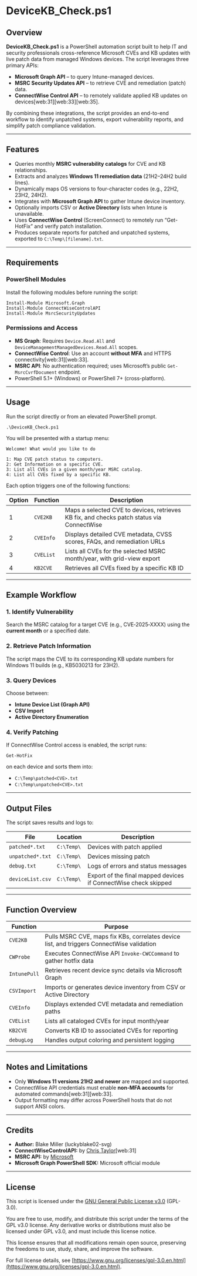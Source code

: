 # DeviceKB_Check.ps1

## Overview

**DeviceKB_Check.ps1** is a PowerShell automation script built to help IT and security professionals cross-reference Microsoft CVEs and KB updates with live patch data from managed Windows devices. The script leverages three primary APIs:

- **Microsoft Graph API** – to query Intune-managed devices.
- **MSRC Security Updates API** – to retrieve CVE and remediation (patch) data.
- **ConnectWise Control API** – to remotely validate applied KB updates on devices[web:31][web:33][web:35].

By combining these integrations, the script provides an end-to-end workflow to identify unpatched systems, export vulnerability reports, and simplify patch compliance validation.

---

## Features

- Queries monthly **MSRC vulnerability catalogs** for CVE and KB relationships.
- Extracts and analyzes **Windows 11 remediation data** (21H2–24H2 build lines).
- Dynamically maps OS versions to four-character codes (e.g., 22H2, 23H2, 24H2).
- Integrates with **Microsoft Graph API** to gather Intune device inventory.
- Optionally imports CSV or **Active Directory** lists when Intune is unavailable.
- Uses **ConnectWise Control** (ScreenConnect) to remotely run “Get-HotFix” and verify patch installation.
- Produces separate reports for patched and unpatched systems, exported to `C:\Temp\[filename].txt`.

---

## Requirements

### PowerShell Modules

Install the following modules before running the script:

```
Install-Module Microsoft.Graph
Install-Module ConnectWiseControlAPI
Install-Module MsrcSecurityUpdates
```

### Permissions and Access

- **MS Graph**: Requires `Device.Read.All` and `DeviceManagementManagedDevices.Read.All` scopes.  
- **ConnectWise Control**: Use an account **without MFA** and HTTPS connectivity[web:31][web:33].
- **MSRC API**: No authentication required; uses Microsoft’s public `Get-MsrcCvrfDocument` endpoint.
- PowerShell 5.1+ (Windows) or PowerShell 7+ (cross-platform).

---

## Usage

Run the script directly or from an elevated PowerShell prompt.

```
.\DeviceKB_Check.ps1
```

You will be presented with a startup menu:

```
Welcome! What would you like to do

1: Map CVE patch status to computers.
2: Get Information on a specific CVE.
3: List all CVEs in a given month/year MSRC catalog.
4: List all CVEs fixed by a specific KB.
```

Each option triggers one of the following functions:

| Option | Function | Description |
|---------|-----------|-------------|
| 1 | `CVE2KB` | Maps a selected CVE to devices, retrieves KB fix, and checks patch status via ConnectWise |
| 2 | `CVEInfo` | Displays detailed CVE metadata, CVSS scores, FAQs, and remediation URLs |
| 3 | `CVEList` | Lists all CVEs for the selected MSRC month/year, with grid-view export |
| 4 | `KB2CVE` | Retrieves all CVEs fixed by a specific KB ID |

---

## Example Workflow

### 1. Identify Vulnerability
Search the MSRC catalog for a target CVE (e.g., CVE‑2025‑XXXX) using the **current month** or a specified date.

### 2. Retrieve Patch Information
The script maps the CVE to its corresponding KB update numbers for Windows 11 builds (e.g., KB5030213 for 23H2).

### 3. Query Devices
Choose between:
- **Intune Device List (Graph API)**  
- **CSV Import**
- **Active Directory Enumeration**

### 4. Verify Patching
If ConnectWise Control access is enabled, the script runs:
```
Get-HotFix
```
on each device and sorts them into:
- `C:\Temp\patched<CVE>.txt`
- `C:\Temp\unpatched<CVE>.txt`

---

## Output Files

The script saves results and logs to:

| File | Location | Description |
|------|-----------|-------------|
| `patched*.txt` | `C:\Temp\` | Devices with patch applied |
| `unpatched*.txt` | `C:\Temp\` | Devices missing patch |
| `debug.txt` | `C:\Temp\` | Logs of errors and status messages |
| `deviceList.csv` | `C:\Temp\` | Export of the final mapped devices if ConnectWise check skipped |

---

## Function Overview

| Function | Purpose |
|-----------|----------|
| `CVE2KB` | Pulls MSRC CVE, maps fix KBs, correlates device list, and triggers ConnectWise validation |
| `CWProbe` | Executes ConnectWise API `Invoke-CWCCommand` to gather hotfix data |
| `IntunePull` | Retrieves recent device sync details via Microsoft Graph |
| `CSVImport` | Imports or generates device inventory from CSV or Active Directory |
| `CVEInfo` | Displays extended CVE metadata and remediation paths |
| `CVEList` | Lists all cataloged CVEs for input month/year |
| `KB2CVE` | Converts KB ID to associated CVEs for reporting |
| `debugLog` | Handles output coloring and persistent logging |

---

## Notes and Limitations

- Only **Windows 11 versions 21H2 and newer** are mapped and supported.
- ConnectWise API credentials must enable **non‑MFA accounts** for automated commands[web:31][web:33].
- Output formatting may differ across PowerShell hosts that do not support ANSI colors.

---

## Credits

- **Author:** Blake Miller (luckyblake02-svg)  
- **ConnectWiseControlAPI:** by [Chris Taylor](https://github.com/christaylorcodes/ConnectWiseControlAPI)[web:31]  
- **MSRC API:** by [Microsoft](https://github.com/microsoft/MSRC-Microsoft-Security-Updates-API)  
- **Microsoft Graph PowerShell SDK:** Microsoft official module  

---

## License

This script is licensed under the [GNU General Public License v3.0](https://www.gnu.org/licenses/gpl-3.0.en.html) (GPL-3.0).  

You are free to use, modify, and distribute this script under the terms of the GPL v3.0 license. Any derivative works or distributions must also be licensed under GPL v3.0, and must include this license notice.  

This license ensures that all modifications remain open source, preserving the freedoms to use, study, share, and improve the software.

For full license details, see [https://www.gnu.org/licenses/gpl-3.0.en.html](https://www.gnu.org/licenses/gpl-3.0.en.html).
